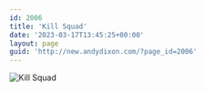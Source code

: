 ```yaml
---
id: 2006
title: 'Kill Squad'
date: '2023-03-17T13:45:25+00:00'
layout: page
guid: 'http://new.andydixon.com/?page_id=2006'
---
```


![Kill Squad](https://i0.wp.com/assets.g8x2.ldn.idrivee2-23.com/posters/Kill%20Squad%2001.jpg?w=1200&ssl=1 "Kill Squad")